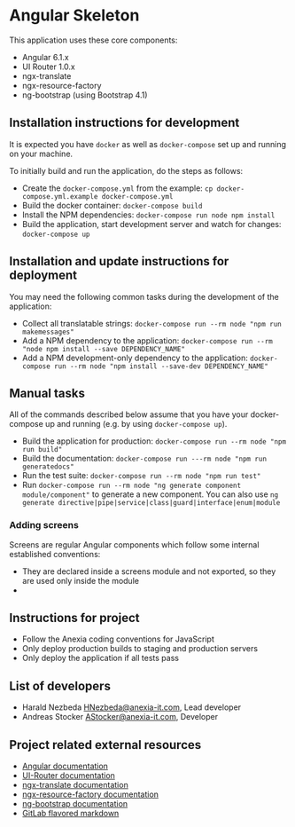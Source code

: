 # Angular Skeleton

This application uses these core components:
* Angular 6.1.x
* UI Router 1.0.x
* ngx-translate
* ngx-resource-factory
* ng-bootstrap (using Bootstrap 4.1)


## Installation instructions for development

It is expected you have `docker` as well as `docker-compose` set up and running on your machine.

To initially build and run the application, do the steps as follows:
* Create the `docker-compose.yml` from the example: `cp docker-compose.yml.example docker-compose.yml`
* Build the docker container: `docker-compose build`
* Install the NPM dependencies: `docker-compose run node npm install`
* Build the application, start development server and watch for changes: `docker-compose up`

## Installation and update instructions for deployment

You may need the following common tasks during the development of the application:
* Collect all translatable strings: `docker-compose run --rm node "npm run makemessages"`
* Add a NPM dependency to the application: `docker-compose run --rm "node npm install --save DEPENDENCY_NAME"`
* Add a NPM development-only dependency to the application: `docker-compose run --rm node "npm install --save-dev DEPENDENCY_NAME"`

## Manual tasks

All of the commands described below assume that you have your docker-compose up and running (e.g. by using `docker-compose up`).
* Build the application for production: `docker-compose run --rm node "npm run build"`
* Build the documentation: `docker-compose run ---rm node "npm run generatedocs"`
* Run the test suite: `docker-compose run --rm node "npm run test"`
* Run `docker-compose run --rm node "ng generate component module/component"` to generate a new component. You can also use `ng generate directive|pipe|service|class|guard|interface|enum|module`

### Adding screens

Screens are regular Angular components which follow some internal established conventions:

* They are declared inside a screens module and not exported, so they are used only inside the module
*

## Instructions for project

* Follow the Anexia coding conventions for JavaScript
* Only deploy production builds to staging and production servers
* Only deploy the application if all tests pass

## List of developers

* Harald Nezbeda <HNezbeda@anexia-it.com>, Lead developer
* Andreas Stocker <AStocker@anexia-it.com>, Developer

## Project related external resources

* [Angular documentation](https://angular.io/docs)
* [UI-Router documentation](https://ui-router.github.io/ng2/)
* [ngx-translate documentation](https://github.com/ngx-translate/core)
* [ngx-resource-factory documentation](https://github.com/beachmachine/ngx-resource-factory)
* [ng-bootstrap documentation](https://ng-bootstrap.github.io/#/home)
* [GitLab flavored markdown](https://docs.gitlab.com/ee/user/markdown.html)
